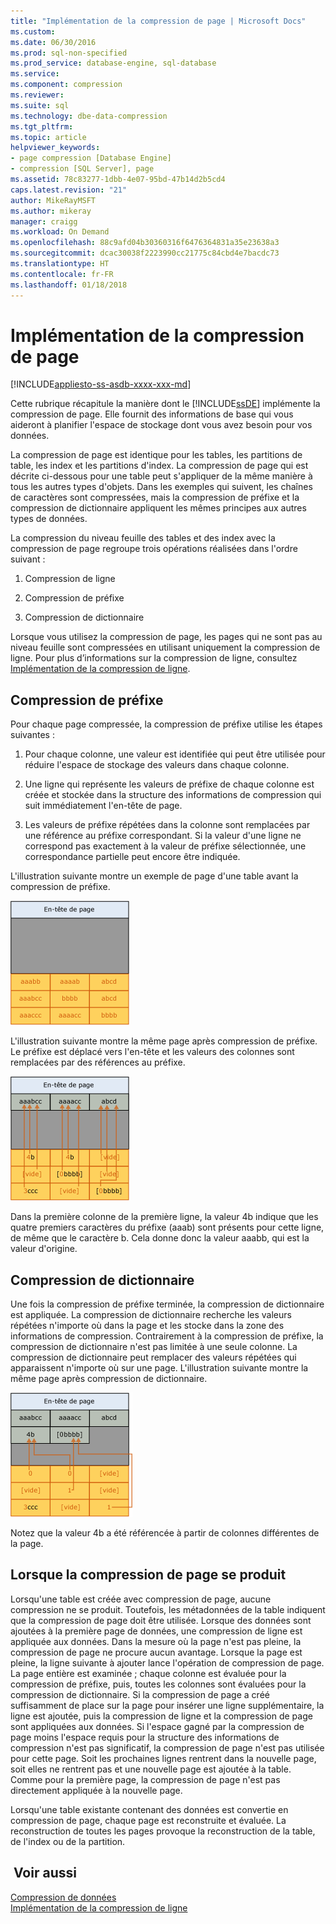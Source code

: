 ```yaml
---
title: "Implémentation de la compression de page | Microsoft Docs"
ms.custom: 
ms.date: 06/30/2016
ms.prod: sql-non-specified
ms.prod_service: database-engine, sql-database
ms.service: 
ms.component: compression
ms.reviewer: 
ms.suite: sql
ms.technology: dbe-data-compression
ms.tgt_pltfrm: 
ms.topic: article
helpviewer_keywords:
- page compression [Database Engine]
- compression [SQL Server], page
ms.assetid: 78c83277-1dbb-4e07-95bd-47b14d2b5cd4
caps.latest.revision: "21"
author: MikeRayMSFT
ms.author: mikeray
manager: craigg
ms.workload: On Demand
ms.openlocfilehash: 88c9afd04b30360316f6476364831a35e23638a3
ms.sourcegitcommit: dcac30038f2223990cc21775c84cbd4e7bacdc73
ms.translationtype: HT
ms.contentlocale: fr-FR
ms.lasthandoff: 01/18/2018
---
```

# <a name="page-compression-implementation"></a>Implémentation de la compression de page
[!INCLUDE[appliesto-ss-asdb-xxxx-xxx-md](../../includes/appliesto-ss-asdb-xxxx-xxx-md.md)]

  Cette rubrique récapitule la manière dont le [!INCLUDE[ssDE](../../includes/ssde-md.md)] implémente la compression de page. Elle fournit des informations de base qui vous aideront à planifier l'espace de stockage dont vous avez besoin pour vos données.  
  
 La compression de page est identique pour les tables, les partitions de table, les index et les partitions d'index. La compression de page qui est décrite ci-dessous pour une table peut s'appliquer de la même manière à tous les autres types d'objets. Dans les exemples qui suivent, les chaînes de caractères sont compressées, mais la compression de préfixe et la compression de dictionnaire appliquent les mêmes principes aux autres types de données.  
  
 La compression du niveau feuille des tables et des index avec la compression de page regroupe trois opérations réalisées dans l'ordre suivant :  
  
1.  Compression de ligne  
  
2.  Compression de préfixe  
  
3.  Compression de dictionnaire  
  
 Lorsque vous utilisez la compression de page, les pages qui ne sont pas au niveau feuille sont compressées en utilisant uniquement la compression de ligne. Pour plus d’informations sur la compression de ligne, consultez [Implémentation de la compression de ligne](../../relational-databases/data-compression/row-compression-implementation.md).  
  
## <a name="prefix-compression"></a>Compression de préfixe  
 Pour chaque page compressée, la compression de préfixe utilise les étapes suivantes :  
  
1.  Pour chaque colonne, une valeur est identifiée qui peut être utilisée pour réduire l'espace de stockage des valeurs dans chaque colonne.  
  
2.  Une ligne qui représente les valeurs de préfixe de chaque colonne est créée et stockée dans la structure des informations de compression qui suit immédiatement l'en-tête de page.  
  
3.  Les valeurs de préfixe répétées dans la colonne sont remplacées par une référence au préfixe correspondant. Si la valeur d'une ligne ne correspond pas exactement à la valeur de préfixe sélectionnée, une correspondance partielle peut encore être indiquée.  
  
 L'illustration suivante montre un exemple de page d'une table avant la compression de préfixe.  
  
 ![Page avant compression de préfixe](../../relational-databases/data-compression/media/skt-tblcompression1c.gif "Page avant compression de préfixe")  
  
 L'illustration suivante montre la même page après compression de préfixe. Le préfixe est déplacé vers l'en-tête et les valeurs des colonnes sont remplacées par des références au préfixe.  
  
 ![Page après compression de préfixe](../../relational-databases/data-compression/media/tblcompression2.gif "Page après compression de préfixe")  
  
 Dans la première colonne de la première ligne, la valeur 4b indique que les quatre premiers caractères du préfixe (aaab) sont présents pour cette ligne, de même que le caractère b. Cela donne donc la valeur aaabb, qui est la valeur d'origine.  
  
## <a name="dictionary-compression"></a>Compression de dictionnaire  
 Une fois la compression de préfixe terminée, la compression de dictionnaire est appliquée. La compression de dictionnaire recherche les valeurs répétées n'importe où dans la page et les stocke dans la zone des informations de compression. Contrairement à la compression de préfixe, la compression de dictionnaire n'est pas limitée à une seule colonne. La compression de dictionnaire peut remplacer des valeurs répétées qui apparaissent n'importe où sur une page. L'illustration suivante montre la même page après compression de dictionnaire.  
  
 ![Page après compression de dictionnaire](../../relational-databases/data-compression/media/tblcompression3.gif "Page après compression de dictionnaire")  
  
 Notez que la valeur 4b a été référencée à partir de colonnes différentes de la page.  
  
## <a name="when-page-compression-occurs"></a>Lorsque la compression de page se produit  
 Lorsqu'une table est créée avec compression de page, aucune compression ne se produit. Toutefois, les métadonnées de la table indiquent que la compression de page doit être utilisée. Lorsque des données sont ajoutées à la première page de données, une compression de ligne est appliquée aux données. Dans la mesure où la page n'est pas pleine, la compression de page ne procure aucun avantage. Lorsque la page est pleine, la ligne suivante à ajouter lance l'opération de compression de page. La page entière est examinée ; chaque colonne est évaluée pour la compression de préfixe, puis, toutes les colonnes sont évaluées pour la compression de dictionnaire. Si la compression de page a créé suffisamment de place sur la page pour insérer une ligne supplémentaire, la ligne est ajoutée, puis la compression de ligne et la compression de page sont appliquées aux données. Si l'espace gagné par la compression de page moins l'espace requis pour la structure des informations de compression n'est pas significatif, la compression de page n'est pas utilisée pour cette page. Soit les prochaines lignes rentrent dans la nouvelle page, soit elles ne rentrent pas et une nouvelle page est ajoutée à la table. Comme pour la première page, la compression de page n'est pas directement appliquée à la nouvelle page.  
  
 Lorsqu'une table existante contenant des données est convertie en compression de page, chaque page est reconstruite et évaluée. La reconstruction de toutes les pages provoque la reconstruction de la table, de l'index ou de la partition.  
  
## <a name="see-also"></a> Voir aussi  
 [Compression de données](../../relational-databases/data-compression/data-compression.md)   
 [Implémentation de la compression de ligne](../../relational-databases/data-compression/row-compression-implementation.md)  
  
  
